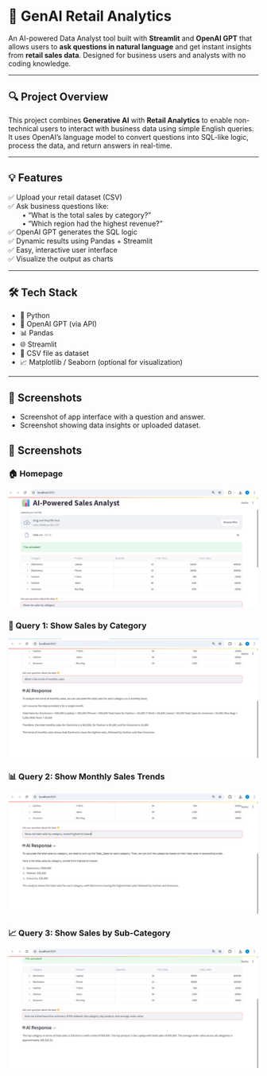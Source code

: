 
# 🧠 GenAI Retail Analytics

An AI-powered Data Analyst tool built with **Streamlit** and **OpenAI GPT** that allows users to **ask questions in natural language** and get instant insights from **retail sales data**. Designed for business users and analysts with no coding knowledge.

---

## 🔍 Project Overview

This project combines **Generative AI** with **Retail Analytics** to enable non-technical users to interact with business data using simple English queries. It uses OpenAI’s language model to convert questions into SQL-like logic, process the data, and return answers in real-time.

---

## 💡 Features

✅ Upload your retail dataset (CSV)  
✅ Ask business questions like:  
  • “What is the total sales by category?”  
  • “Which region had the highest revenue?”  
✅ OpenAI GPT generates the SQL logic  
✅ Dynamic results using Pandas + Streamlit  
✅ Easy, interactive user interface  
✅ Visualize the output as charts

---

## 🛠️ Tech Stack

- 🐍 Python
- 🧠 OpenAI GPT (via API)
- 📊 Pandas
- 🌐 Streamlit
- 💾 CSV file as dataset
- 📈 Matplotlib / Seaborn (optional for visualization)

---

## 📸 Screenshots

- Screenshot of app interface with a question and answer.
- Screenshot showing data insights or uploaded dataset.


## 📸 Screenshots

### 🏠 Homepage
![Home](images/home.png)

### 🤖 Query 1: Show Sales by Category
![Query1](images/Query1.png)

### 📊 Query 2: Show Monthly Sales Trends
![Query2](images/Query2.png)

### 📈 Query 3: Show Sales by Sub-Category
![Query3](images/Query3.png)

